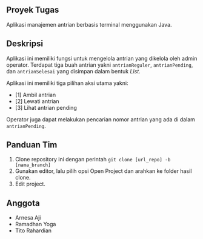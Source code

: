 ## Proyek Tugas
Aplikasi manajemen antrian berbasis terminal menggunakan Java.

## Deskripsi 
Aplikasi ini memiliki fungsi untuk mengelola antrian yang dikelola oleh admin operator. Terdapat tiga buah antrian yakni `antrianReguler`, `antrianPending`, dan `antrianSelesai` yang disimpan dalam bentuk *List.*

Aplikasi ini memiliki tiga pilihan aksi utama yakni:
- [1] Ambil antrian
- [2] Lewati antrian
- [3] Lihat antrian pending

Operator juga dapat melakukan pencarian nomor antrian yang ada di dalam `antrianPending`.

## Panduan Tim
1. Clone repository ini dengan perintah `git clone [url_repo] -b [nama_branch]`
2. Gunakan editor, lalu pilih opsi Open Project dan arahkan ke folder hasil clone.
3. Edit project.

## Anggota
- Arnesa Aji
- Ramadhan Yoga
- Tito Rahardian